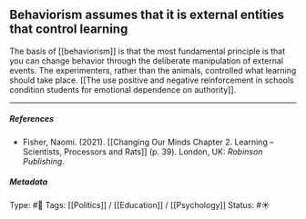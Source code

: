 ## Behaviorism assumes that it is external entities that control learning # 

The basis of [[behaviorism]] is that the most fundamental principle is that you can change behavior through the deliberate manipulation of external events. The experimenters, rather than the animals, controlled what learning should take place. [[The use positive and negative reinforcement in schools condition students for emotional dependence on authority]].

___

##### References

- Fisher, Naomi. (2021). [[Changing Our Minds Chapter 2. Learning – Scientists, Processors and Rats]] (p. 39). London, UK: _Robinson Publishing_.

##### Metadata

Type: #🔴 
Tags: [[Politics]] / [[Education]] / [[Psychology]]
Status: #☀️ 